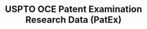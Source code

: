 ---
bigquery: https://console.cloud.google.com/bigquery?p=patents-public-data&d=uspto_oce_pair&page=dataset
citation: 'Graham, S. Marco, A., and Miller, A. (2015). “The USPTO Patent Examination
  Research Dataset: A Window on the Process of Patent Examination.”'
contributors: Graham, S. Marco, A., Miller, A.
cost: None
description: The latest version of PatEx (referred to below as the 2020 release) contains
  detailed information on nearly 11.9 million publicly-viewable provisional and non-provisional
  patent applications to the USPTO and over 4.6 million Patent Cooperation Treaty
  (PCT) applications. It is based on data that OCE downloaded from the Patent Examination
  Data System (PEDS) in April, 2021. The PEDS data are sourced from Public PAIR. The
  first time that OCE used PEDS as the basis of PatEx was for the 2019 release. We
  took the PEDS data and organized it into the familiar PatEx data files, which are
  based on the organization of the Public PAIR portal. The data files include information
  on each application’s characteristics, prosecution history, continuation history,
  claims of foreign priority, patent term adjustment history, publication history,
  and correspondence address information.
documentation: 'For the 2019 and later releases, new technical documentation is available
  https://www.uspto.gov/sites/default/files/documents/PatEx-2019-Technical-Doc.pdf


  A document describing the 2014-2017 data sets is available and can be cited as:
  Graham, Stuart J.H. and Marco, Alan C. and Miller, Richard, The USPTO Patent Examination
  Research Dataset: A Window on the Process of Patent Examination (November 30, 2015).
  Available at SSRN: https://ssrn.com/abstract=2702637.'
last_edit: Mon, 04 Apr 2022 19:06:22 GMT
location: https://www.uspto.gov/ip-policy/economic-research/research-datasets/patent-examination-research-dataset-public-pair
maintained_by: EconomicsData@uspto.gov
related_publications: https://ssrn.com/abstract=29956744, https://ssrn.com/abstract=2702637
schema_fields: '[''inventor_rank'', ''examiner_art_unit'', ''inventor_country_name'',
  ''inventor_country_code'', ''application_number'', ''parent_application_number'',
  ''invention_title'', ''examiner_name_first'', ''inventor_name_middle'', ''patent_issue_date'',
  ''small_entity_indicator'', ''application_type'', ''parent_filing_date'', ''correspondence_street_line_1'',
  ''disposal_type'', ''correspondence_region_name'', ''filing_date'', ''recorded_date'',
  ''customer_number'', ''status_code'', ''file_location_date'', ''earliest_pgpub_date'',
  ''application_number_pair'', ''confirm_number'', ''event_description'', ''patent_number'',
  ''inventor_address_type'', ''correspondence_country_name'', ''examiner_id'', ''examiner_name_last'',
  ''examiner_name_middle'', ''child_filing_date'', ''status_description'', ''child_application_number'',
  ''correspondence_city'', ''aia_first_to_file'', ''sequence_number'', ''correspondence_country_code'',
  ''uspc_class'', ''file_location'', ''correspondence_street_line_2'', ''parent_country'',
  ''inventor_region_code'', ''appl_status_date'', ''appl_status_code'', ''earliest_pgpub_number'',
  ''inventor_name_first'', ''foreign_parent_id'', ''parent_country_code'', ''correspondence_postal_code'',
  ''continuation_type'', ''abandon_date'', ''correspondence_region_code'', ''foreign_parent_date'',
  ''inventor_name_last'', ''invention_subject_matter'', ''event_code'', ''atty_docket_number'',
  ''wipo_pub_date'', ''uspc_subclass'', ''wipo_pub_number'', ''correspondence_name_line_1'',
  ''correspondence_name_line_2'']'
shortname: patex
tags:
- patents
- legal
- history
terms_of_use: 'USPTO’s online databases are not designed or intended to be a source
  for bulk downloads of USPTO data when accessed through the website’s interfaces.
  Individuals, companies, IP addresses, or blocks of IP addresses who, in effect,
  deny or decrease service by generating unusually high numbers of database accesses
  (searches, pages, or hits), whether generated manually or in an automated fashion,
  may be denied access to USPTO servers without notice.


  Bulk data products may be separately obtained from the USPTO, either for free or
  at the cost of dissemination. For details, see information on Electronic Bulk Data
  Products: https://www.uspto.gov/learning-and-resources/electronic-bulk-data-products'
title: USPTO OCE Patent Examination Research Data (PatEx)
uuid: 4342caa7-23af-420c-b2f6-6088f133df6a
---